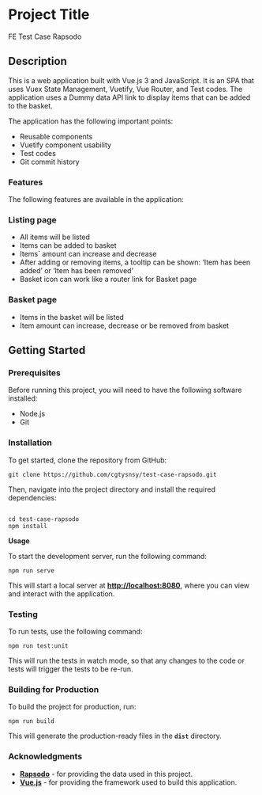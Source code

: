 # **Project Title**

FE Test Case Rapsodo

## **Description**

This is a web application built with Vue.js 3 and JavaScript. It is an SPA that uses Vuex State Management, Vuetify, Vue Router, and Test codes. The application uses a Dummy data API link to display items that can be added to the basket.

The application has the following important points:

- Reusable components
- Vuetify component usability
- Test codes
- Git commit history

### **Features**

The following features are available in the application:

### Listing page

- All items will be listed
- Items can be added to basket
- Items` amount can increase and decrease
- After adding or removing items, a tooltip can be shown: ‘Item has been added’ or ‘Item has been removed’
- Basket icon can work like a router link for Basket page

### Basket page

- Items in the basket will be listed
- Item amount can increase, decrease or be removed from basket

## **Getting Started**

### **Prerequisites**

Before running this project, you will need to have the following software installed:

- Node.js
- Git

### **Installation**

To get started, clone the repository from GitHub:

```
git clone https://github.com/cgtysnsy/test-case-rapsodo.git

```

Then, navigate into the project directory and install the required dependencies:

```

cd test-case-rapsodo
npm install

```

**Usage**

To start the development server, run the following command:

```
npm run serve
```

This will start a local server at **[http://localhost:8080](http://localhost:8080/)**, where you can view and interact with the application.

### **Testing**

To run tests, use the following command:

```
npm run test:unit
```

This will run the tests in watch mode, so that any changes to the code or tests will trigger the tests to be re-run.

### **Building for Production**

To build the project for production, run:

```
npm run build
```

This will generate the production-ready files in the **`dist`** directory.

### Acknowledgments

- **[Rapsodo](https://rapsodo.com/)** - for providing the data used in this project.
- **[Vue.js](https://vuejs.org/)** - for providing the framework used to build this application.
